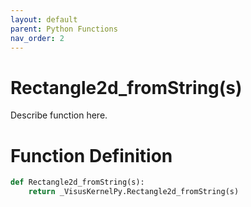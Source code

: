 ```yaml
---
layout: default
parent: Python Functions
nav_order: 2
---
```


# Rectangle2d_fromString(s)

Describe function here.

# Function Definition

```python
def Rectangle2d_fromString(s):
    return _VisusKernelPy.Rectangle2d_fromString(s)
```